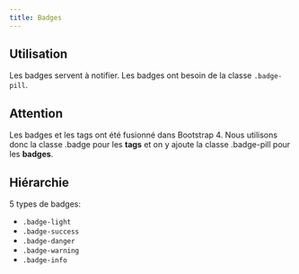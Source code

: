 ```yaml
---
title: Badges
---
```


## Utilisation

Les badges servent à notifier. Les badges ont besoin de la classe <code>.badge-pill</code>.

## Attention
Les badges et les tags ont été fusionné dans Bootstrap 4. Nous utilisons donc la classe .badge pour les <strong>tags</strong> et on y ajoute la classe .badge-pill pour les <strong>badges</strong>.

## Hiérarchie

5 types de badges:
* <code>.badge-light</code>
* <code>.badge-success</code>
* <code>.badge-danger</code>
* <code>.badge-warning</code>
* <code>.badge-info</code>
